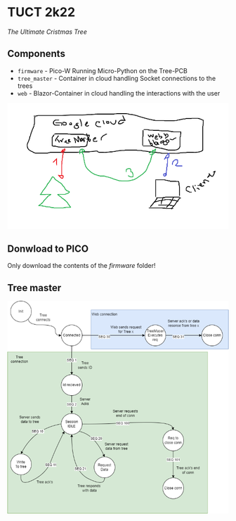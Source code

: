 # TUCT 2k22

*The Ultimate Cristmas Tree*

## Components

* `firmware` - Pico-W Running Micro-Python on the Tree-PCB
* `tree_master` - Container in cloud handling Socket connections to the trees
* `web` - Blazor-Container in cloud handling the interactions with the user

![](doc/architecture.png)

## Donwload to PICO

Only download the contents of the *firmware* folder!

## Tree master

![](doc/tree_master_stateflow.drawio.png)
